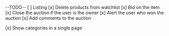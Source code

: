 --TODO--
[ ] Listing
    [x] Delete products from watchlist
    [x] Bid on the item
    [x] Close the auction if the user is the owner
    [x] Alert the user who won the auction
    [x] Add comments to the auction

[x] Show categories in a single page